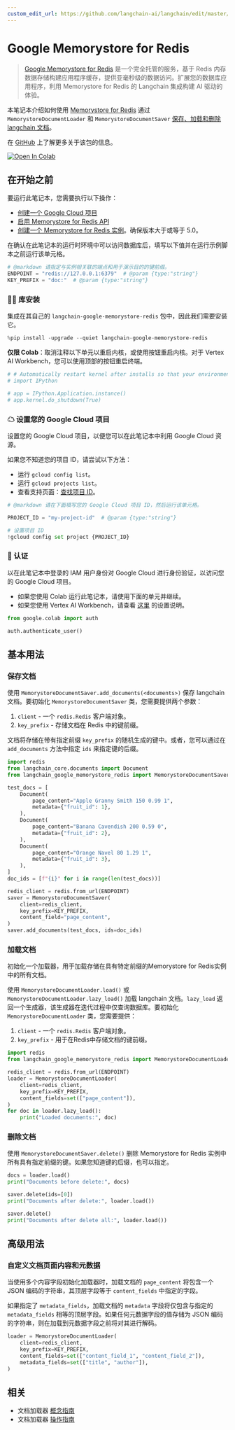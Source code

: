 ```yaml
---
custom_edit_url: https://github.com/langchain-ai/langchain/edit/master/docs/docs/integrations/document_loaders/google_memorystore_redis.ipynb
---
```


# Google Memorystore for Redis

> [Google Memorystore for Redis](https://cloud.google.com/memorystore/docs/redis/memorystore-for-redis-overview) 是一个完全托管的服务，基于 Redis 内存数据存储构建应用程序缓存，提供亚毫秒级的数据访问。扩展您的数据库应用程序，利用 Memorystore for Redis 的 Langchain 集成构建 AI 驱动的体验。

本笔记本介绍如何使用 [Memorystore for Redis](https://cloud.google.com/memorystore/docs/redis/memorystore-for-redis-overview) 通过 `MemorystoreDocumentLoader` 和 `MemorystoreDocumentSaver` [保存、加载和删除 langchain 文档](/docs/how_to#document-loaders)。

在 [GitHub](https://github.com/googleapis/langchain-google-memorystore-redis-python/) 上了解更多关于该包的信息。

[![Open In Colab](https://colab.research.google.com/assets/colab-badge.svg)](https://colab.research.google.com/github/googleapis/langchain-google-memorystore-redis-python/blob/main/docs/document_loader.ipynb)

## 在开始之前

要运行此笔记本，您需要执行以下操作：

* [创建一个 Google Cloud 项目](https://developers.google.com/workspace/guides/create-project)
* [启用 Memorystore for Redis API](https://console.cloud.google.com/flows/enableapi?apiid=redis.googleapis.com)
* [创建一个 Memorystore for Redis 实例](https://cloud.google.com/memorystore/docs/redis/create-instance-console)。确保版本大于或等于 5.0。

在确认在此笔记本的运行时环境中可以访问数据库后，填写以下值并在运行示例脚本之前运行该单元格。

```python
# @markdown 请指定与实例相关联的端点和用于演示目的的键前缀。
ENDPOINT = "redis://127.0.0.1:6379"  # @param {type:"string"}
KEY_PREFIX = "doc:"  # @param {type:"string"}
```

### 🦜🔗 库安装

集成在其自己的 `langchain-google-memorystore-redis` 包中，因此我们需要安装它。

```python
%pip install -upgrade --quiet langchain-google-memorystore-redis
```

**仅限 Colab**：取消注释以下单元以重启内核，或使用按钮重启内核。对于 Vertex AI Workbench，您可以使用顶部的按钮重启终端。

```python
# # Automatically restart kernel after installs so that your environment can access the new packages
# import IPython

# app = IPython.Application.instance()
# app.kernel.do_shutdown(True)
```

### ☁ 设置您的 Google Cloud 项目
设置您的 Google Cloud 项目，以便您可以在此笔记本中利用 Google Cloud 资源。

如果您不知道您的项目 ID，请尝试以下方法：

* 运行 `gcloud config list`。
* 运行 `gcloud projects list`。
* 查看支持页面：[查找项目 ID](https://support.google.com/googleapi/answer/7014113)。

```python
# @markdown 请在下面填写您的 Google Cloud 项目 ID，然后运行该单元格。

PROJECT_ID = "my-project-id"  # @param {type:"string"}

# 设置项目 ID
!gcloud config set project {PROJECT_ID}
```

### 🔐 认证

以在此笔记本中登录的 IAM 用户身份对 Google Cloud 进行身份验证，以访问您的 Google Cloud 项目。

- 如果您使用 Colab 运行此笔记本，请使用下面的单元并继续。
- 如果您使用 Vertex AI Workbench，请查看 [这里](https://github.com/GoogleCloudPlatform/generative-ai/tree/main/setup-env) 的设置说明。


```python
from google.colab import auth

auth.authenticate_user()
```

## 基本用法

### 保存文档

使用 `MemorystoreDocumentSaver.add_documents(<documents>)` 保存 langchain 文档。要初始化 `MemorystoreDocumentSaver` 类，您需要提供两个参数：

1. `client` - 一个 `redis.Redis` 客户端对象。
1. `key_prefix` - 存储文档在 Redis 中的键前缀。

文档将存储在带有指定前缀 `key_prefix` 的随机生成的键中。或者，您可以通过在 `add_documents` 方法中指定 `ids` 来指定键的后缀。

```python
import redis
from langchain_core.documents import Document
from langchain_google_memorystore_redis import MemorystoreDocumentSaver

test_docs = [
    Document(
        page_content="Apple Granny Smith 150 0.99 1",
        metadata={"fruit_id": 1},
    ),
    Document(
        page_content="Banana Cavendish 200 0.59 0",
        metadata={"fruit_id": 2},
    ),
    Document(
        page_content="Orange Navel 80 1.29 1",
        metadata={"fruit_id": 3},
    ),
]
doc_ids = [f"{i}" for i in range(len(test_docs))]

redis_client = redis.from_url(ENDPOINT)
saver = MemorystoreDocumentSaver(
    client=redis_client,
    key_prefix=KEY_PREFIX,
    content_field="page_content",
)
saver.add_documents(test_docs, ids=doc_ids)
```

### 加载文档

初始化一个加载器，用于加载存储在具有特定前缀的Memorystore for Redis实例中的所有文档。

使用 `MemorystoreDocumentLoader.load()` 或 `MemorystoreDocumentLoader.lazy_load()` 加载 langchain 文档。`lazy_load` 返回一个生成器，该生成器在迭代过程中仅查询数据库。要初始化 `MemorystoreDocumentLoader` 类，您需要提供：

1. `client` - 一个 `redis.Redis` 客户端对象。
1. `key_prefix` - 用于在Redis中存储文档的键前缀。


```python
import redis
from langchain_google_memorystore_redis import MemorystoreDocumentLoader

redis_client = redis.from_url(ENDPOINT)
loader = MemorystoreDocumentLoader(
    client=redis_client,
    key_prefix=KEY_PREFIX,
    content_fields=set(["page_content"]),
)
for doc in loader.lazy_load():
    print("Loaded documents:", doc)
```

### 删除文档

使用 `MemorystoreDocumentSaver.delete()` 删除 Memorystore for Redis 实例中所有具有指定前缀的键。如果您知道键的后缀，也可以指定。

```python
docs = loader.load()
print("Documents before delete:", docs)

saver.delete(ids=[0])
print("Documents after delete:", loader.load())

saver.delete()
print("Documents after delete all:", loader.load())
```

## 高级用法

### 自定义文档页面内容和元数据

当使用多个内容字段初始化加载器时，加载文档的 `page_content` 将包含一个 JSON 编码的字符串，其顶层字段等于 `content_fields` 中指定的字段。

如果指定了 `metadata_fields`，加载文档的 `metadata` 字段将仅包含与指定的 `metadata_fields` 相等的顶层字段。如果任何元数据字段的值存储为 JSON 编码的字符串，则在加载到元数据字段之前将对其进行解码。

```python
loader = MemorystoreDocumentLoader(
    client=redis_client,
    key_prefix=KEY_PREFIX,
    content_fields=set(["content_field_1", "content_field_2"]),
    metadata_fields=set(["title", "author"]),
)
```

## 相关

- 文档加载器 [概念指南](/docs/concepts/#document-loaders)
- 文档加载器 [操作指南](/docs/how_to/#document-loaders)